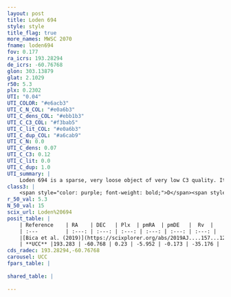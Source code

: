 ```yaml
---
layout: post
title: Loden 694
style: style
title_flag: true
more_names: MWSC 2070
fname: loden694
fov: 0.177
ra_icrs: 193.28294
de_icrs: -60.76768
glon: 303.13879
glat: 2.1029
r50: 5.3
plx: 0.2302
UTI: "0.04"
UTI_COLOR: "#e6acb3"
UTI_C_N_COL: "#e0a6b3"
UTI_C_dens_COL: "#ebb1b3"
UTI_C_C3_COL: "#f3bab5"
UTI_C_lit_COL: "#e0a6b3"
UTI_C_dup_COL: "#a6cab9"
UTI_C_N: 0.0
UTI_C_dens: 0.07
UTI_C_C3: 0.12
UTI_C_lit: 0.0
UTI_C_dup: 1.0
UTI_summary: |
    Loden 694 is a sparse, very loose object of very low C3 quality. It is rarely studied in the literature, with no articles listed in the last 6 years.<br><br><span style="color: #99180f; font-weight: bold;">Warning: </span>contains less than 25 stars with <i>P>0.5</i> estimated.
class3: |
    <span style="color: purple; font-weight: bold;">D</span><span style="color: red; font-weight: bold;">C</span>
r_50_val: 5.3
N_50_val: 15
scix_url: Loden%20694
posit_table: |
    | Reference    | RA    | DEC   | Plx  | pmRA  | pmDE   |  Rv  |
    | :---         | :---: | :---: | :---: | :---: | :---: | :---: |
    |[Bica et al. (2019)](https://scixplorer.org/abs/2019AJ....157...12B) | 193.327 | -60.821 | -- | -- | -- | -- |
    | **UCC** |193.283 | -60.768 | 0.23 | -5.952 | -0.173 | -35.176 | 
cds_radec: 193.28294,-60.76768
carousel: UCC
fpars_table: |
    
shared_table: |
    
---
```

